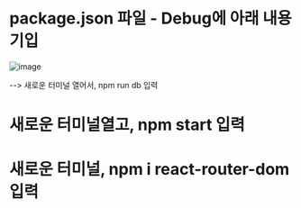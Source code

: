 # package.json 파일 - Debug에 아래 내용 기입
![image](https://github.com/YENAZIGMINA/react_basic/assets/129706758/9939e45d-f5d9-43c3-94ef-4eb8eecc5d38)

--> 새로운 터미널 열어서, npm run db 입력

# 새로운 터미널열고, npm start 입력

# 새로운 터미널, npm i react-router-dom 입력
